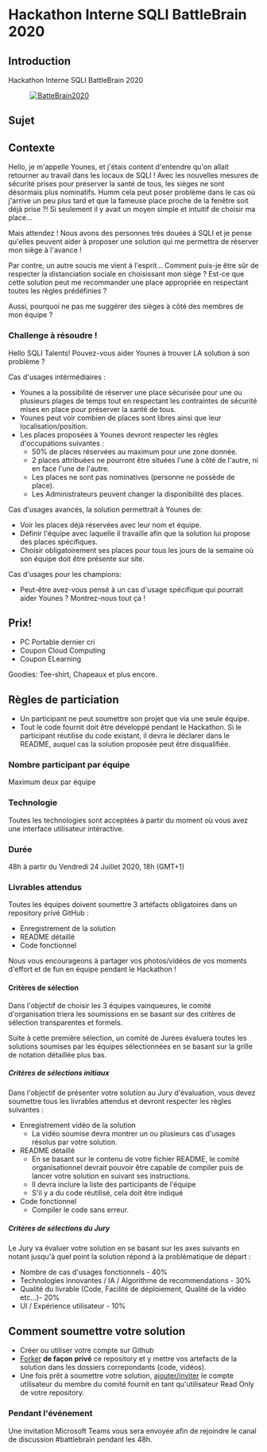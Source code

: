 # Hackathon Interne SQLI BattleBrain 2020

## Introduction

Hackathon Interne SQLI BattleBrain 2020

&nbsp; &nbsp; &nbsp; &nbsp; &nbsp; &nbsp;[![BatteBrain2020](https://github.com/SQLI-Morocco/battlebrain2020/raw/master/content/images/battlebrain2020ut.png)](https://www.youtube.com/watch?feature=player_embedded&v=j-m7fWnJSqY)&nbsp; &nbsp; &nbsp; &nbsp; &nbsp; &nbsp;

## Sujet

## Contexte

Hello, je m'appelle Younes, et j'étais content d'entendre qu'on allait retourner au travail dans les locaux de SQLI ! Avec les nouvelles mesures de sécurité prises pour préserver la santé de tous, les sièges ne sont désormais plus nominatifs. Humm cela peut poser problème dans le cas où j'arrive un peu plus tard et que la fameuse place proche de la fenêtre soit déjà prise ?! Si seulement il y avait un moyen simple et intuitif de choisir ma place...

Mais attendez ! Nous avons des personnes très douées à SQLI et je pense qu'elles peuvent aider à proposer une solution qui me permettra de réserver mon siège à l'avance !

Par contre, un autre soucis me vient à l'esprit... Comment puis-je être sûr de respecter la distanciation sociale en choisissant mon siège ? Est-ce que cette solution peut me recommander une place appropriée en respectant toutes les règles prédéfinies ?

Aussi, pourquoi ne pas me suggérer des sièges à côté des membres de mon équipe ?

### Challenge à résoudre !

Hello SQLI Talents! Pouvez-vous aider Younes à trouver LA solution à son problème ?

Cas d'usages intérmédiaires :

- Younes a la possibilité de réserver une place sécurisée pour une ou plusieurs plages de temps tout en respectant les contraintes de sécurité mises en place pour préserver la santé de tous.
- Younes peut voir combien de places sont libres ainsi que leur localisation/position.
- Les places proposées à Younes devront respecter les règles d'occupations suivantes :
  * 50% de places réservées au maximum pour une zone donnée.
  * 2 places attribuées ne pourront être situées l'une à côté de l'autre, ni en face l'une de l'autre.
  * Les places ne sont pas nominatives (personne ne possède de place).
  * Les Administrateurs peuvent changer la disponibilité des places.

Cas d'usages avancés, la solution permettrait à Younes de:

- Voir les places déjà réservées avec leur nom et équipe.
- Définir l'équipe avec laquelle il travaille afin que la solution lui propose des places spécifiques.
- Choisir obligatoirement ses places pour tous les jours de la semaine où son équipe doit être présente sur site.

Cas d'usages pour les champions:

- Peut-être avez-vous pensé à un cas d'usage spécifique qui pourrait aider Younes ? Montrez-nous tout ça !

## Prix!

- PC Portable dernier cri
- Coupon Cloud Computing
- Coupon ELearning

Goodies: Tee-shirt, Chapeaux et plus encore.

## Règles de particiation

* Un participant ne peut soumettre son projet que via une seule équipe.
* Tout le code fournit doit être développé pendant le Hackathon. Si le participant réutilise du code existant, il devra le déclarer dans le README, auquel cas la solution proposée peut être disqualifiée.

### Nombre participant par équipe 

Maximum deux par équipe

### Technologie

Toutes les technologies sont acceptées à partir du moment où vous avez une interface utilisateur intéractive.

### Durée
48h à partir du Vendredi 24 Juillet 2020, 18h (GMT+1)

### Livrables attendus

Toutes les équipes doivent soumettre 3 artéfacts obligatoires dans un repository privé GitHub :
- Enregistrement de la solution
- README détaillé
- Code fonctionnel

Nous vous encourageons à partager vos photos/vidéos de vos moments d'effort et de fun en équipe pendant le Hackathon !

#### Critères de sélection

Dans l'objectif de choisir les 3 équipes vainqueures, le comité d'organisation triera les soumissions en se basant sur des critères de sélection transparentes et formels.

Suite à cette première sélection, un comité de Jurées évaluera toutes les solutions soumises par les équipes sélectionnées en se basant sur la grille de notation détaillée plus bas.

##### Critères de sélections initiaux

Dans l'objectif de présenter votre solution au Jury d'évaluation, vous devez soumettre tous les livrables attendus et devront respecter les règles suivantes :

- Enregistrement vidéo de la solution
  - La vidéo soumise devra montrer un ou plusieurs cas d'usages résolus par votre solution.
- README détaillé
  - En se basant sur le contenu de votre fichier README, le comité organisationnel devrait pouvoir être capable de compiler puis de lancer votre solution en suivant ses instructions.
  - Il devra inclure la liste des participants de l'équipe
  - S'il y a du code réutilisé, cela doit être indiqué
- Code fonctionnel
  - Compiler le code sans erreur.


##### Critères de sélections du Jury

Le Jury va évaluer votre solution en se basant sur les axes suivants en notant jusqu'à quel point la solution répond à la problématique de départ :

- Nombre de cas d'usages fonctionnels - 40%
- Technologies innovantes / IA / Algorithme de recommendations - 30%
- Qualité du livrable (Code, Facilité de déploiement, Qualité de la vidéo etc...)- 20%
- UI / Expérience utilisateur - 10%


## Comment soumettre votre solution

- Créer ou utiliser votre compte sur Github 
- [Forker](https://docs.github.com/en/github/getting-started-with-github/fork-a-repo) **de façon privé** ce repository et y mettre vos artefacts de la solution dans les dossiers correpondants (code, vidéos).
- Une fois prêt à soumettre votre solution, [ajouter/inviter](https://docs.github.com/en/github/setting-up-and-managing-your-github-user-account/inviting-collaborators-to-a-personal-repository) le compte utilisateur du membre du comité fournit en tant qu'utilisateur Read Only de votre repository. 

### Pendant l'événement

Une invitation Microsoft Teams vous sera envoyée afin de rejoindre le canal de discussion #battlebrain pendant les 48h.
